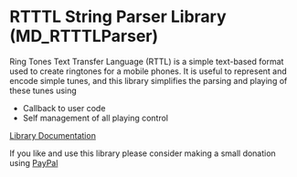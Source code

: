 # RTTTL String Parser Library (MD_RTTTLParser)

Ring Tones Text Transfer Language (RTTL) is a simple text-based format used to create ringtones for a mobile phones. It is useful to represent and encode simple tunes, and this library simplifies the parsing and playing of these tunes using
* Callback to user code
* Self management of all playing control

[Library Documentation](https://majicdesigns.github.io/MD_RTTTLParser/)

If you like and use this library please consider making a small donation using [PayPal](https://paypal.me/MajicDesigns/4USD)
